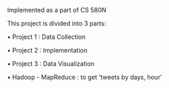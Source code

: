 Implemented as a part of CS 580N

This project is divided into 3 parts:

• Project 1 : Data Collection

• Project 2 : Implementation

• Project 3 : Data Visualization

• Hadoop - MapReduce : to get 'tweets by days, hour’
